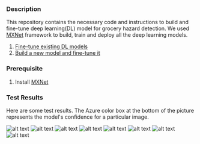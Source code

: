 ### Description
 This repository contains the necessary code and instructions to build and fine-tune deep learning(DL) model for grocery hazard detection.
 We used [MXNet](https://mxnet.apache.org/) framework to build, train and deploy all the deep learning models. 

1. [Fine-tune existing DL models](https://github.com/sarwarmurshed/supermarket_hazard_detection/tree/master/fine-tune_existing_models)
2. [Build a new model and fine-tune it](https://github.com/sarwarmurshed/supermarket_hazard_detection/tree/master/edgeLite)

### Prerequisite
1. Install [MXNet](https://mxnet.apache.org/get_started/?platform=linux&processor=gpu&iot=raspberry-pi&) 

### Test Results
Here are some test results. The Azure color box at the bottom of the picture represents the model's confidence for a particular image. 

![alt text](https://github.com/sarwarmurshed/supermarket_hazard_detection/blob/master/output_result/output_result1.png "Logo Title Text 1")
![alt text](https://github.com/sarwarmurshed/supermarket_hazard_detection/blob/master/output_result/output_result2.png "Logo Title Text 2")
![alt text](https://github.com/sarwarmurshed/supermarket_hazard_detection/blob/master/output_result/output_result3.png "Logo Title Text 3")
![alt text](https://github.com/sarwarmurshed/supermarket_hazard_detection/blob/master/output_result/output_result4.png "Logo Title Text 4")
![alt text](https://github.com/sarwarmurshed/supermarket_hazard_detection/blob/master/output_result/output_result5.png "Logo Title Text 5")
![alt text](https://github.com/sarwarmurshed/supermarket_hazard_detection/blob/master/output_result/output_result6.png "Logo Title Text 6")
![alt text](https://github.com/sarwarmurshed/supermarket_hazard_detection/blob/master/output_result/output_result7.png "Logo Title Text 7")
![alt text](https://github.com/sarwarmurshed/supermarket_hazard_detection/blob/master/output_result/output_result9.png "Logo Title Text 8")
